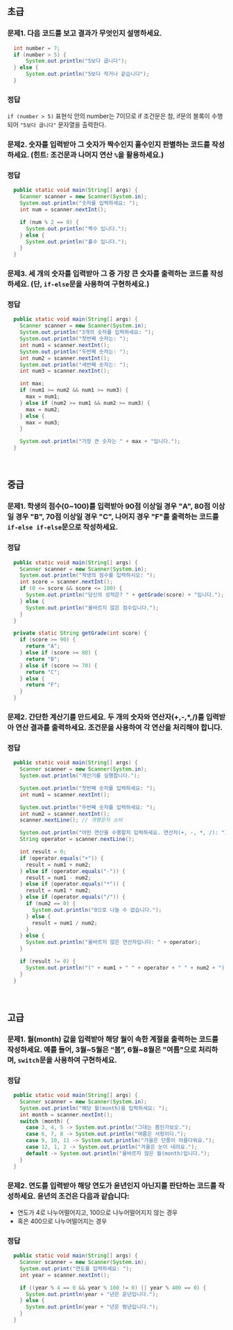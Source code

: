 ## 초급

### 문제1. 다음 코드를 보고 결과가 무엇인지 설명하세요.

  ```java
    int number = 7;
    if (number > 5) {
        System.out.println("5보다 큽니다");
    } else {
        System.out.println("5보다 작거나 같습니다");
    }
```

### 정답
`if (number > 5)` 표현식 안의 number는 7이므로 if 조건문은 참, if문의 블록이 수행되어 `"5보다 큽니다"` 문자열을 출력한다.

### 문제2. 숫자를 입력받아 그 숫자가 짝수인지 홀수인지 판별하는 코드를 작성하세요. (힌트: 조건문과 나머지 연산 `%`을 활용하세요.)

### 정답
```java
  public static void main(String[] args) {
    Scanner scanner = new Scanner(System.in);
    System.out.println("숫자를 입력하세요: ");
    int num = scanner.nextInt();

    if (num % 2 == 0) {
      System.out.println("짝수 입니다.");
    } else {
      System.out.println("홀수 입니다.");
    }
  }
```

### 문제3. 세 개의 숫자를 입력받아 그 중 가장 큰 숫자를 출력하는 코드를 작성하세요. (단, `if-else`문을 사용하여 구현하세요.)

### 정답
```java
  public static void main(String[] args) {
    Scanner scanner = new Scanner(System.in);
    System.out.println("3개의 숫자를 입력하세요: ");
    System.out.println("첫번째 숫자는: ");
    int num1 = scanner.nextInt();
    System.out.println("두번째 숫자는: ");
    int num2 = scanner.nextInt();
    System.out.println("세번째 숫자는: ");
    int num3 = scanner.nextInt();

    int max;
    if (num1 >= num2 && num1 >= num3) {
      max = num1;
    } else if (num2 >= num1 && num2 >= num3) {
      max = num2;
    } else {
      max = num3;
    }

    System.out.println("가장 큰 숫자는 " + max + "입니다.");
  }
```

<br>

## 중급

### 문제1. 학생의 점수(0~100)를 입력받아 90점 이상일 경우 "A", 80점 이상일 경우 "B", 70점 이상일 경우 "C", 나머지 경우 "F"를 출력하는 코드를 `if-else if-else`문으로 작성하세요.

### 정답
```java
  public static void main(String[] args) {
    Scanner scanner = new Scanner(System.in);
    System.out.println("학생의 점수를 입력하시오: ");
    int score = scanner.nextInt();
    if (0 <= score && score <= 100) {
      System.out.println("당신의 성적은? " + getGrade(score) + "입니다.");
    } else {
      System.out.println("올바르지 않은 점수입니다.");
    }
  }

  private static String getGrade(int score) {
    if (score >= 90) {
      return "A";
    } else if (score >= 80) {
      return "B";
    } else if (score >= 70) {
      return "C";
    } else {
      return "F";
    }
  }
```

### 문제2. 간단한 계산기를 만드세요. 두 개의 숫자와 연산자(+,-,*,/)를 입력받아 연산 결과를 출력하세요. 조건문을 사용하여 각 연산을 처리해야 합니다.

### 정답
```java
  public static void main(String[] args) {
    Scanner scanner = new Scanner(System.in);
    System.out.println("계산기를 실행합니다.");

    System.out.println("첫번째 숫자를 입력하세요: ");
    int num1 = scanner.nextInt();

    System.out.println("두번째 숫자를 입력하세요: ");
    int num2 = scanner.nextInt();
    scanner.nextLine(); // 개행문자 소비

    System.out.println("어떤 연산을 수행할지 입력하세요. 연산자(+, -, *, /): ");
    String operator = scanner.nextLine();

    int result = 0;
    if (operator.equals("+")) {
      result = num1 + num2;
    } else if (operator.equals("-")) {
      result = num1 - num2;
    } else if (operator.equals("*")) {
      result = num1 * num2;
    } else if (operator.equals("/")) {
      if (num2 == 0) {
        System.out.println("0으로 나눌 수 없습니다.");
      } else {
        result = num1 / num2;
      }
    } else {
      System.out.println("올바르지 않은 연산자입니다: " + operator);
    }

    if (result != 0) {
      System.out.println("(" + num1 + " " + operator + " " + num2 + ") 연산의 결과는? " + result);
    }
  }
```

<br>

## 고급

### 문제1. 월(month) 값을 입력받아 해당 월이 속한 계절을 출력하는 코드를 작성하세요. 예를 들어, 3월~5월은 “봄”,  6월~8월은 "여름"으로 처리하며, `switch`문을 사용하여 구현하세요.

### 정답
```java
  public static void main(String[] args) {
    Scanner scanner = new Scanner(System.in);
    System.out.println("해당 월(month)을 입력하세요: ");
    int month = scanner.nextInt();
    switch (month) {
      case 3, 4, 5 -> System.out.println("그대는 봄인가보오.");
      case 6, 7, 8 -> System.out.println("여름은 서핑이다.");
      case 9, 10, 11 -> System.out.println("가을은 단풍이 아름다워요.");
      case 12, 1, 2 -> System.out.println("겨울은 눈이 내려요.");
      default -> System.out.println("올바르지 않은 월(month)입니다.");
    }
  }
```

### 문제2. 연도를 입력받아 해당 연도가 윤년인지 아닌지를 판단하는 코드를 작성하세요. 윤년의 조건은 다음과 같습니다:

- 연도가 4로 나누어떨어지고, 100으로 나누어떨어지지 않는 경우
- 혹은 400으로 나누어떨어지는 경우

### 정답
```java
  public static void main(String[] args) {
    Scanner scanner = new Scanner(System.in);
    System.out.print("연도를 입력하세요: ");
    int year = scanner.nextInt();

    if ((year % 4 == 0 && year % 100 != 0) || year % 400 == 0) {
      System.out.println(year + "년은 윤년입니다.");
    } else {
      System.out.println(year + "년은 평년입니다.");
    }
  }
```